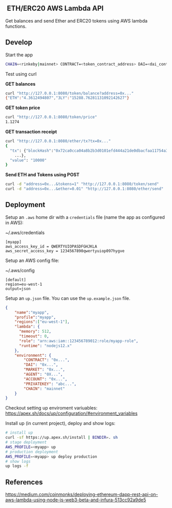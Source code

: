 
##  ETH/ERC20 AWS Lambda API

Get balances and send Ether and ERC20 tokens using AWS lambda functions.

## Develop

Start the app
```sh
CHAIN=<rinkeby|mainnet> CONTRACT=<token_contract_address> DAI=<dai_contract_address> MARKET=<market_contract_address> AGENT=<agent_contract_address> ACCOUNT=<funded_account> PRIVATEKEY=<private_key> npm start
```

Test using curl

**GET balances**
```sh
curl "http://127.0.0.1:8080/token/balance?address=0x..."
{"ETH":"4.3612494807","3LY":"15288.76281131092142627"}
```

**GET token price**
```sh
curl "http://127.0.0.1:8080/token/price"
1.1274
```

**GET transaction receipt**
```sh
curl "http://127.0.0.1:8080/ether/tx?tx=0x..."
{
  "tx": {"blockHash":"0x72ca0cca04a8b2b3d0101efd444a21de0dbacfaa11754a35993f57c98925709a",
    ...},
  "value": "10000"
}
```

**Send ETH and Tokens using POST**
```sh
curl -d "address=0x...&tokens=1" "http://127.0.0.1:8080/token/send"
curl -d "address=0x...&ether=0.01" "http://127.0.0.1:8080/ether/send"
```

## Deployment

Setup an `.aws` home dir with a `credentials` file (name the app as configured in AWS):

~/.aws/credentials
```
[myapp]
aws_access_key_id = QWERTYUIOPASDFGHJKLA
aws_secret_access_key = 1234567890qwertyuiop097hygve
```

Setup an AWS config file:

~/.aws/config
```
[default]
region=eu-west-1
output=json
```

Setup an `up.json` file. You can use the `up.example.json` file.

```json
{
    "name":"myapp",
    "profile":"myapp",
    "regions":["eu-west-1"],
    "lambda": {
      "memory": 512,
      "timeout": 0,
      "role": "arn:aws:iam::123456789012:role/myapp-role",
      "runtime": "nodejs12.x"
    },
    "environment": {
        "CONTRACT": "0x...",
        "DAI": "0x...",
        "MARKET": "0x...",
        "AGENT": "0X...",
        "ACCOUNT": "0x...",
        "PRIVATEKEY": "abc...",
        "CHAIN": "mainnet"
    }
}
```

Checkout setting up enviroment variuables: https://apex.sh/docs/up/configuration/#environment_variables

Install up (in current project), deploy and show logs:

```sh
# install up
curl -sf https://up.apex.sh/install | BINDIR=. sh
# stage deployment
AWS_PROFILE=<myapp> up
# production deployment
AWS_PROFILE=<myapp> up deploy production
# show logs
up logs -f
```

## References

https://medium.com/coinmonks/deploying-ethereum-dapp-rest-api-on-aws-lambda-using-node-js-web3-beta-and-infura-513cc92a9de5

